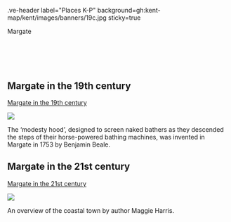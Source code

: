 .ve-header label="Places K-P" background=gh:kent-map/kent/images/banners/19c.jpg sticky=true

Margate

# &nbsp; 
<param class="cards">

## Margate in the 19th century

[Margate in the 19th century](/19c/19c-margate/)

![](https://iiif.juncture-digital.org/thumbnail?url=https://stor.artstor.org/stor/6151082b-c9f9-43c8-b8bb-b8eb5329f748)

The ‘modesty hood’, designed to screen naked bathers as they descended the steps of their horse-powered bathing machines, was invented in Margate in 1753 by Benjamin Beale.

## Margate in the 21st century

[Margate in the 21st century](/21c/21c-margate/)

![](https://iiif.juncture-digital.org/thumbnail?url=https://stor.artstor.org/stor/43f708f9-0d08-4e7a-9f99-50e869e44ac2)

An overview of the coastal town by author Maggie Harris.
